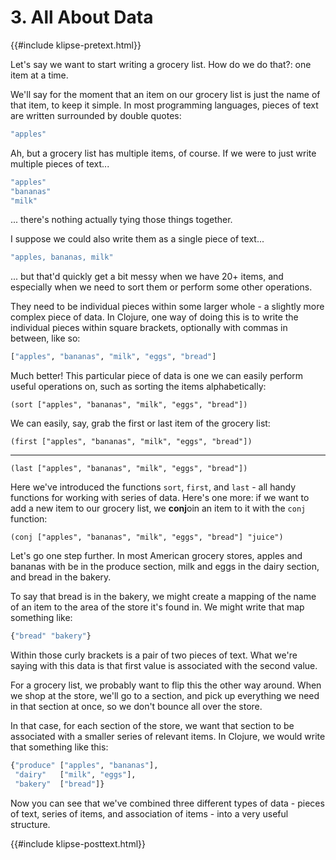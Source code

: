 # 3. All About Data

{{#include klipse-pretext.html}}

Let's say we want to start writing a grocery list.
How do we do that?: one item at a time.

We'll say for the moment that an item on our grocery list
is just the name of that item, to keep it simple.
In most programming languages, pieces of text are written
surrounded by double quotes:

```clojure
"apples"
```

Ah, but a grocery list has multiple items, of course.
If we were to just write multiple pieces of text...

```clojure
"apples"
"bananas"
"milk"
```

... there's nothing actually tying those things together.

I suppose we could also write them as a single piece of text...

```clojure
"apples, bananas, milk"
```

... but that'd quickly get a bit messy when we have 20+ items,
and especially when we need to sort them or perform some
other operations.

They need to be individual pieces within some larger whole -
a slightly more complex piece of data.
In Clojure, one way of doing this is to write the individual pieces
within square brackets, optionally with commas in between, like so:

```clojure
["apples", "bananas", "milk", "eggs", "bread"]
```

Much better! This particular piece of data is one we can easily
perform useful operations on, such as sorting the items alphabetically:

```klipse
(sort ["apples", "bananas", "milk", "eggs", "bread"])
```

We can easily, say, grab the first or last item of the grocery list:

```klipse
(first ["apples", "bananas", "milk", "eggs", "bread"])
```

<hr />

```klipse
(last ["apples", "bananas", "milk", "eggs", "bread"])
```

Here we've introduced the functions `sort`, `first`, and `last` -
all handy functions for working with series of data.
Here's one more: if we want to add a new item to our grocery list,
we **conj**oin an item to it with the `conj` function:

```klipse
(conj ["apples", "bananas", "milk", "eggs", "bread"] "juice")
```

Let's go one step further.
In most American grocery stores, apples and bananas with be in the produce section,
milk and eggs in the dairy section, and bread in the bakery.

To say that bread is in the bakery, we might create a mapping of the name
of an item to the area of the store it's found in.
We might write that map something like:

```clojure
{"bread" "bakery"}
```

Within those curly brackets is a pair of two pieces of text.
What we're saying with this data is that first value
is associated with the second value.

For a grocery list, we probably want to flip this the other way around.
When we shop at the store, we'll go to a section, and pick up everything
we need in that section at once, so we don't bounce all over the store.

In that case, for each section of the store, we want that section to be
associated with a smaller series of relevant items.
In Clojure, we would write that something like this:

```clojure
{"produce" ["apples", "bananas"],
 "dairy"   ["milk", "eggs"],
 "bakery"  ["bread"]}
```

Now you can see that we've combined three different types of data -
pieces of text, series of items, and association of items -
into a very useful structure.

{{#include klipse-posttext.html}}
